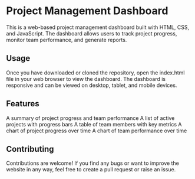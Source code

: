 # Project Management Dashboard
This is a web-based project management dashboard built with HTML, CSS, and JavaScript. The dashboard allows users to track project progress, monitor team performance, and generate reports.

## Usage
Once you have downloaded or cloned the repository, open the index.html file in your web browser to view the dashboard. The dashboard is responsive and can be viewed on desktop, tablet, and mobile devices.

## Features

A summary of project progress and team performance
A list of active projects with progress bars
A table of team members with key metrics
A chart of project progress over time
A chart of team performance over time

## Contributing
Contributions are welcome! If you find any bugs or want to improve the website in any way, feel free to create a pull request or raise an issue.
